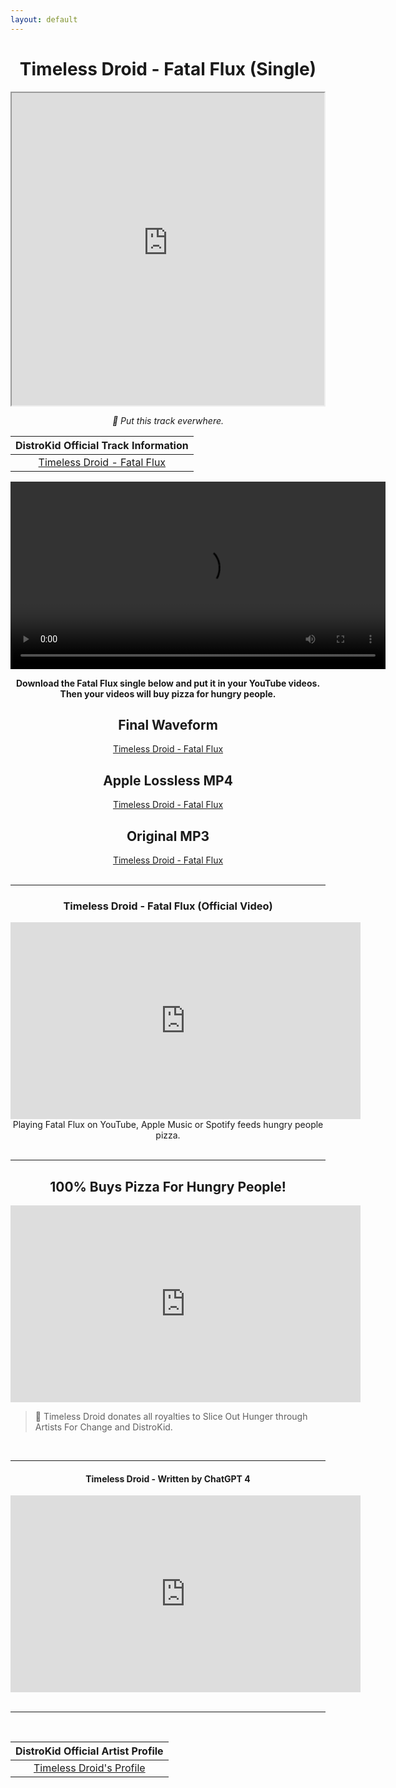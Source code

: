 ```yaml
---
layout: default
---
```


# <center>Timeless Droid - Fatal Flux (Single)</center>

<center><iframe src="https://blogger.googleusercontent.com/img/a/AVvXsEjvdFVeyyOoiFtMbrm9XLAsWlewczNH58MYQ5TTGcVXkxEL2vLSURBp1JxcL15S4HvtO1Yv3asOhOwiu8U_hknLev_ChK2JogD9LATiXpIHVC8cD6rPRZp6xFiaTCSOmJYuxTJWo3hKB25etpz1-_M5HgzTcxQUc86AnT1xAUwDkheK5Kl7Kgoh8ZoW3kBg=s500" align="center" width="500px" height="500px"></iframe></center>

_<center>🤖 Put this track everwhere.</center>_

|DistroKid Official Track Information|
|:---:|
|[Timeless Droid - Fatal Flux](https://hyperfollow.com/timelessdroid/fatal-flux)|

<center><video width="600" controls>
  <source src="https://timelessdroid.com/yoda-fatal-flux-1646005307.mp4" type="video/mp4">
  Your browser does not support the video tag.
</video></center>

**<center>Download the Fatal Flux single below and put it in your YouTube videos. Then your videos will buy pizza for hungry people.</center>**

## <center>Final Waveform</center>

<center><a href="https://timelessdroid.com/FatalFlux(Final).wav">Timeless Droid - Fatal Flux</a></center>


## <center>Apple Lossless MP4</center>

<center><a href="https://timelessdroid.com/FatalFluxLossless.m4a">Timeless Droid - Fatal Flux</a></center>

## <center>Original MP3</center>

<center><a href="https://timelessdroid.com/FatalFlux(Original).mp3">Timeless Droid - Fatal Flux</a></center>

<br>

***

### <center>Timeless Droid - Fatal Flux (Official Video)</center>

<center><iframe align="center" width="560" height="315" src="https://www.youtube.com/embed/bRp4bicwrGI?si=ec3IsNj0BPyy-x68" frameborder="0" allow="accelerometer; autoplay; clipboard-write; encrypted-media; gyroscope; picture-in-picture" allowfullscreen></iframe></center>

<center>Playing Fatal Flux on YouTube, Apple Music or Spotify feeds hungry people pizza.</center>

<br>

***

## <center>100% Buys Pizza For Hungry People!</center>

<center><iframe align="center" width="560" height="315" src="https://www.youtube.com/embed/wvNCNrhcB0g?si=dBBL1i8frw5JiaHD" frameborder="0" allow="accelerometer; autoplay; clipboard-write; encrypted-media; gyroscope; picture-in-picture" allowfullscreen></iframe></center>

>
>
> 🤖 Timeless Droid donates all royalties to Slice Out Hunger through Artists For Change and DistroKid.

<br>

***

#### <center>Timeless Droid - Written by ChatGPT 4</center>

<center><iframe align="center" width="560" height="315" src="https://www.youtube.com/embed/KtyNvWKp0wk?si=h-ccoV_d4BY4k2Cn" frameborder="0" allow="accelerometer; autoplay; clipboard-write; encrypted-media; gyroscope; picture-in-picture" allowfullscreen></iframe></center>

<br>

***

<br>

|DistroKid Official Artist Profile|
|:---:|
|[Timeless Droid's Profile](https://hyperfollow.com/timelessdroid)|
